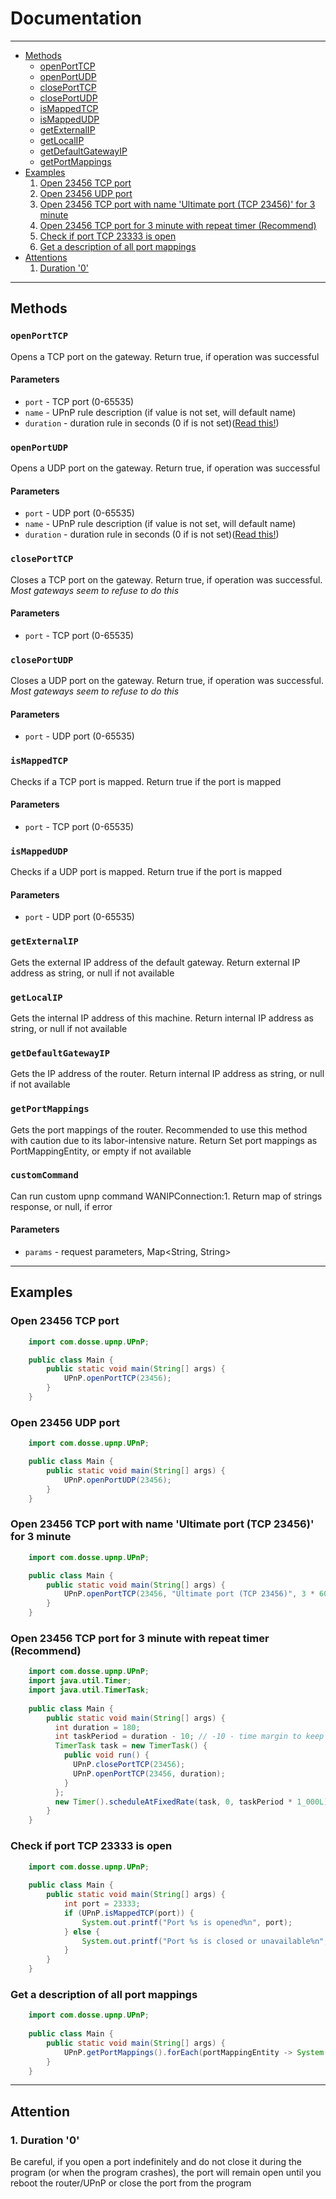 # Documentation

<hr>

- [Methods](#methods)
  - [openPortTCP](#openporttcp)
  - [openPortUDP](#openportudp)
  - [closePortTCP](#closeporttcp)
  - [closePortUDP](#closeportudp)
  - [isMappedTCP](#ismappedtcp)
  - [isMappedUDP](#ismappedudp)
  - [getExternalIP](#getexternalip)
  - [getLocalIP](#getlocalip)
  - [getDefaultGatewayIP](#getdefaultgatewayip)
  - [getPortMappings](#getportmappings)
- [Examples](#examples)
  1. [Open 23456 TCP port](#open-23456-tcp-port)
  2. [Open 23456 UDP port](#open-23456-udp-port)
  3. [Open 23456 TCP port with name 'Ultimate port (TCP 23456)' for 3 minute](#open-23456-tcp-port-with-name-ultimate-port-tcp-23456-for-3-minute)
  4. [Open 23456 TCP port for 3 minute with repeat timer (Recommend)](#open-23456-tcp-port-for-3-minute-with-repeat-timer-recommend)
  5. [Check if port TCP 23333 is open](#check-if-port-tcp-23333-is-open)
  6. [Get a description of all port mappings](#get-a-description-of-all-port-mappings)
- [Attentions](#attention)
  1. [Duration '0'](#1-duration-0)

<hr>

## Methods
### `openPortTCP`

Opens a TCP port on the gateway. Return true, if operation was successful

#### Parameters
- `port` - TCP port (0-65535)
- `name` - UPnP rule description (if value is not set, will default name)
- `duration` - duration rule in seconds (0 if is not set)([Read this!](#1-duration-0))

### `openPortUDP`

Opens a UDP port on the gateway. Return true, if operation was successful

#### Parameters
- `port` - UDP port (0-65535)
- `name` - UPnP rule description (if value is not set, will default name)
- `duration` - duration rule in seconds (0 if is not set)([Read this!](#1-duration-0))

### `closePortTCP`

Closes a TCP port on the gateway. Return true, if operation was successful. _Most gateways seem to refuse to do this_

#### Parameters
- `port` - TCP port (0-65535)

### `closePortUDP`

Closes a UDP port on the gateway. Return true, if operation was successful. _Most gateways seem to refuse to do this_

#### Parameters
- `port` - UDP port (0-65535)

### `isMappedTCP`

Checks if a TCP port is mapped. Return true if the port is mapped

#### Parameters
- `port` - TCP port (0-65535)

### `isMappedUDP`

Checks if a UDP port is mapped. Return true if the port is mapped

#### Parameters
- `port` - UDP port (0-65535)

### `getExternalIP`

Gets the external IP address of the default gateway. Return external IP address as string, or null if not available

### `getLocalIP`

Gets the internal IP address of this machine. Return internal IP address as string, or null if not available

### `getDefaultGatewayIP`

Gets the IP address of the router. Return internal IP address as string, or null if not available

### `getPortMappings`

Gets the port mappings of the router. Recommended to use this method with caution due to its labor-intensive nature. Return Set port mappings as PortMappingEntity, or empty if not available

### `customCommand`

Can run custom upnp command WANIPConnection:1. Return map of strings response, or null, if error

#### Parameters
- `params` - request parameters, Map<String, String>

<hr>

## Examples

### Open 23456 TCP port
```java
    import com.dosse.upnp.UPnP;

    public class Main {
        public static void main(String[] args) {
            UPnP.openPortTCP(23456);
        }
    }
```

### Open 23456 UDP port
```java
    import com.dosse.upnp.UPnP;

    public class Main {
        public static void main(String[] args) {
            UPnP.openPortUDP(23456);
        }
    }
```

### Open 23456 TCP port with name 'Ultimate port (TCP 23456)' for 3 minute
```java
    import com.dosse.upnp.UPnP;

    public class Main {
        public static void main(String[] args) {
            UPnP.openPortTCP(23456, "Ultimate port (TCP 23456)", 3 * 60);
        }
    }
```

### Open 23456 TCP port for 3 minute with repeat timer (Recommend)
```java
    import com.dosse.upnp.UPnP;
    import java.util.Timer;
    import java.util.TimerTask;
    
    public class Main {
        public static void main(String[] args) {
          int duration = 180;
          int taskPeriod = duration - 10; // -10 - time margin to keep the port open
          TimerTask task = new TimerTask() {
            public void run() {
              UPnP.closePortTCP(23456);
              UPnP.openPortTCP(23456, duration);
            }
          };
          new Timer().scheduleAtFixedRate(task, 0, taskPeriod * 1_000L);
        }
    }
```

### Check if port TCP 23333 is open
```java
    import com.dosse.upnp.UPnP;
    
    public class Main {
        public static void main(String[] args) {
            int port = 23333;
            if (UPnP.isMappedTCP(port)) {
                System.out.printf("Port %s is opened%n", port);
            } else {
                System.out.printf("Port %s is closed or unavailable%n", port);
            }
        }
    }
```

### Get a description of all port mappings
```java
    import com.dosse.upnp.UPnP;
    
    public class Main {
        public static void main(String[] args) {
            UPnP.getPortMappings().forEach(portMappingEntity -> System.out.println(portMappingEntity.getDescription()));
        }
    }
```

<hr>

## Attention
### 1. Duration '0'
Be careful, if you open a port indefinitely and do not close it during the program (or when the program crashes), the port will remain open until you reboot the router/UPnP or close the port from the program
